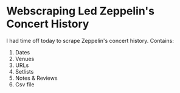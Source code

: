 # Webscraping Led Zeppelin's Concert History
I had time off today to scrape Zeppelin's concert history. 
Contains:
1.  Dates
2.  Venues
3.  URLs
4.  Setlists
5.  Notes & Reviews
4.  Csv file
